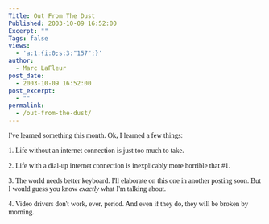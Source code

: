 ```yaml
---
Title: Out From The Dust
Published: 2003-10-09 16:52:00
Excerpt: ""
Tags: false
views:
  - 'a:1:{i:0;s:3:"157";}'
author:
  - Marc LaFleur
post_date:
  - 2003-10-09 16:52:00
post_excerpt:
  - ""
permalink:
  - /out-from-the-dust/
---
```

<p><font face=Verdana>I've learned something this month. Ok, I learned a few things:</font></p>
<p><font face=Verdana>1. Life without an internet connection is just too much to take. </font></p>
<p><font face=Verdana>2. Life with a dial-up internet connection is inexplicably more horrible that #1.</font></p>
<p><font face=Verdana>3. The world needs better keyboard. I'll elaborate on this one in another posting soon. But I would guess you know <em>exactly </em>what I'm talking about.</font></p>
<p><font face=Verdana>4. Video drivers don't work, ever, period. And even if they do, they will be broken by morning. <br /></font></p>